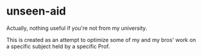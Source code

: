 # unseen-aid
Actually, nothing useful if you're not from my university.

This is created as an attempt to optimize some of my and my bros' work on a specific subject held by a specific Prof.
